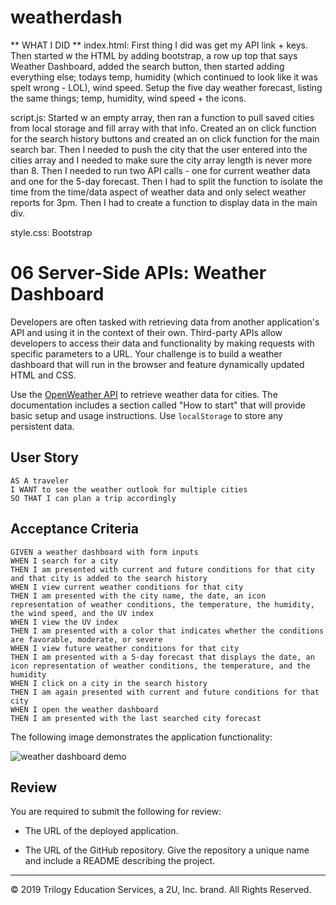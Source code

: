 # weatherdash
** WHAT I DID **
index.html: First thing I did was get my API link + keys. Then started w the HTML by adding bootstrap, a row up top that says Weather Dashboard, added the search button, then started adding everything else; todays temp, humidity (which continued to look like it was spelt wrong - LOL), wind speed. Setup the five day weather forecast, listing the same things; temp, humidity, wind speed + the icons. 

script.js: Started w an empty array, then ran a function to pull saved cities from local storage and fill array with that info. Created an on click function for the search history buttons and created an on click function for the main search bar. Then I needed to push the city that the user entered into the cities array and I needed to make sure the city array length is never more than 8. Then I needed to run two API calls - one for current weather data and one for the 5-day forecast. Then I had to split the function to isolate the time from the time/data aspect of weather data and only select weather reports for 3pm. Then I had to create a function to display data in the main div. 

style.css: Bootstrap 


# 06 Server-Side APIs: Weather Dashboard

Developers are often tasked with retrieving data from another application's API and using it in the context of their own. Third-party APIs allow developers to access their data and functionality by making requests with specific parameters to a URL. Your challenge is to build a weather dashboard that will run in the browser and feature dynamically updated HTML and CSS.

Use the [OpenWeather API](https://openweathermap.org/api) to retrieve weather data for cities. The documentation includes a section called "How to start" that will provide basic setup and usage instructions. Use `localStorage` to store any persistent data.

## User Story

```
AS A traveler
I WANT to see the weather outlook for multiple cities
SO THAT I can plan a trip accordingly
```

## Acceptance Criteria

```
GIVEN a weather dashboard with form inputs
WHEN I search for a city
THEN I am presented with current and future conditions for that city and that city is added to the search history
WHEN I view current weather conditions for that city
THEN I am presented with the city name, the date, an icon representation of weather conditions, the temperature, the humidity, the wind speed, and the UV index
WHEN I view the UV index
THEN I am presented with a color that indicates whether the conditions are favorable, moderate, or severe
WHEN I view future weather conditions for that city
THEN I am presented with a 5-day forecast that displays the date, an icon representation of weather conditions, the temperature, and the humidity
WHEN I click on a city in the search history
THEN I am again presented with current and future conditions for that city
WHEN I open the weather dashboard
THEN I am presented with the last searched city forecast
```

The following image demonstrates the application functionality:

![weather dashboard demo](./Assets/06-server-side-apis-homework-demo.png)

## Review

You are required to submit the following for review:

* The URL of the deployed application.

* The URL of the GitHub repository. Give the repository a unique name and include a README describing the project.

- - -
© 2019 Trilogy Education Services, a 2U, Inc. brand. All Rights Reserved.

